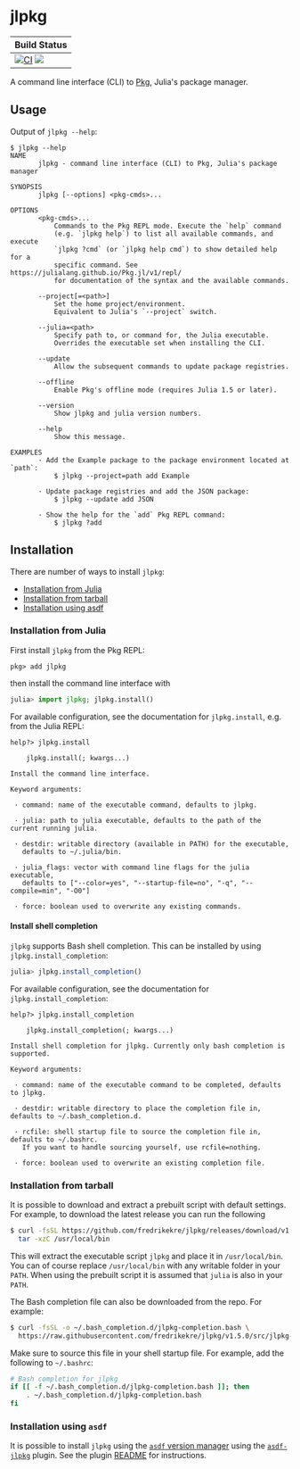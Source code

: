 # jlpkg

| **Build Status**                                        |
|:------------------------------------------------------- |
| [![CI][ci-img]][ci-url] [![][codecov-img]][codecov-url] |

A command line interface (CLI) to [Pkg][pkg-url], Julia's package manager.

## Usage

Output of `jlpkg --help`:
```
$ jlpkg --help
NAME
       jlpkg - command line interface (CLI) to Pkg, Julia's package manager

SYNOPSIS
       jlpkg [--options] <pkg-cmds>...

OPTIONS
       <pkg-cmds>...
           Commands to the Pkg REPL mode. Execute the `help` command
           (e.g. `jlpkg help`) to list all available commands, and execute
           `jlpkg ?cmd` (or `jlpkg help cmd`) to show detailed help for a
           specific command. See https://julialang.github.io/Pkg.jl/v1/repl/
           for documentation of the syntax and the available commands.

       --project[=<path>]
           Set the home project/environment.
           Equivalent to Julia's `--project` switch.

       --julia=<path>
           Specify path to, or command for, the Julia executable.
           Overrides the executable set when installing the CLI.

       --update
           Allow the subsequent commands to update package registries.

       --offline
           Enable Pkg's offline mode (requires Julia 1.5 or later).

       --version
           Show jlpkg and julia version numbers.

       --help
           Show this message.

EXAMPLES
       · Add the Example package to the package environment located at `path`:
           $ jlpkg --project=path add Example

       · Update package registries and add the JSON package:
           $ jlpkg --update add JSON

       · Show the help for the `add` Pkg REPL command:
           $ jlpkg ?add
```

## Installation

There are number of ways to install `jlpkg`:
 - [Installation from Julia](#Installation-from-Julia)
 - [Installation from tarball](#Installation-from-tarball)
 - [Installation using asdf](#Installation-using-asdf)

### Installation from Julia

First install `jlpkg` from the Pkg REPL:
```
pkg> add jlpkg
```
then install the command line interface with
```julia
julia> import jlpkg; jlpkg.install()
```
For available configuration, see the documentation for `jlpkg.install`,
e.g. from the Julia REPL:
```
help?> jlpkg.install

    jlpkg.install(; kwargs...)

Install the command line interface.

Keyword arguments:

 · command: name of the executable command, defaults to jlpkg.

 · julia: path to julia executable, defaults to the path of the current running julia.

 · destdir: writable directory (available in PATH) for the executable,
   defaults to ~/.julia/bin.

 · julia_flags: vector with command line flags for the julia executable,
   defaults to ["--color=yes", "--startup-file=no", "-q", "--compile=min", "-O0"]

 · force: boolean used to overwrite any existing commands.
```

#### Install shell completion

`jlpkg` supports Bash shell completion. This can be installed by using `jlpkg.install_completion`:
```julia
julia> jlpkg.install_completion()
```
For available configuration, see the documentation for `jlpkg.install_completion`:
```
help?> jlpkg.install_completion

    jlpkg.install_completion(; kwargs...)

Install shell completion for jlpkg. Currently only bash completion is supported.

Keyword arguments:

 · command: name of the executable command to be completed, defaults to jlpkg.

 · destdir: writable directory to place the completion file in, defaults to ~/.bash_completion.d.

 · rcfile: shell startup file to source the completion file in, defaults to ~/.bashrc.
   If you want to handle sourcing yourself, use rcfile=nothing.

 · force: boolean used to overwrite an existing completion file.
```

### Installation from tarball

It is possible to download and extract a prebuilt script with default settings.
For example, to download the latest release you can run the following
```bash
$ curl -fsSL https://github.com/fredrikekre/jlpkg/releases/download/v1.5.0/jlpkg-v1.5.0.tar.gz | \
  tar -xzC /usr/local/bin
```
This will extract the executable script `jlpkg` and place it in `/usr/local/bin`.
You can of course replace `/usr/local/bin` with any writable folder in your `PATH`.
When using the prebuilt script it is assumed that `julia` is also in your `PATH`.

The Bash completion file can also be downloaded from the repo. For example:
```bash
$ curl -fsSL -o ~/.bash_completion.d/jlpkg-completion.bash \
  https://raw.githubusercontent.com/fredrikekre/jlpkg/v1.5.0/src/jlpkg-completion.bash
```
Make sure to source this file in your shell startup file. For example, add the following to `~/.bashrc`:
```bash
# Bash completion for jlpkg
if [[ -f ~/.bash_completion.d/jlpkg-completion.bash ]]; then
    . ~/.bash_completion.d/jlpkg-completion.bash
fi
```

### Installation using `asdf`

It is possible to install `jlpkg` using the [`asdf` version manager](https://asdf-vm.com) using the
[`asdf-jlpkg`](https://github.com/fredrikekre/asdf-jlpkg) plugin. See the plugin
[README](https://github.com/fredrikekre/asdf-jlpkg/blob/master/README.md) for instructions.


[pkg-url]: https://github.com/JuliaLang/Pkg.jl

[ci-url]: https://github.com/fredrikekre/jlpkg/actions/workflows/ci.yml
[ci-img]: https://github.com/fredrikekre/jlpkg/actions/workflows/ci.yml/badge.svg

[codecov-img]: https://codecov.io/gh/fredrikekre/jlpkg/branch/master/graph/badge.svg
[codecov-url]: https://codecov.io/gh/fredrikekre/jlpkg
